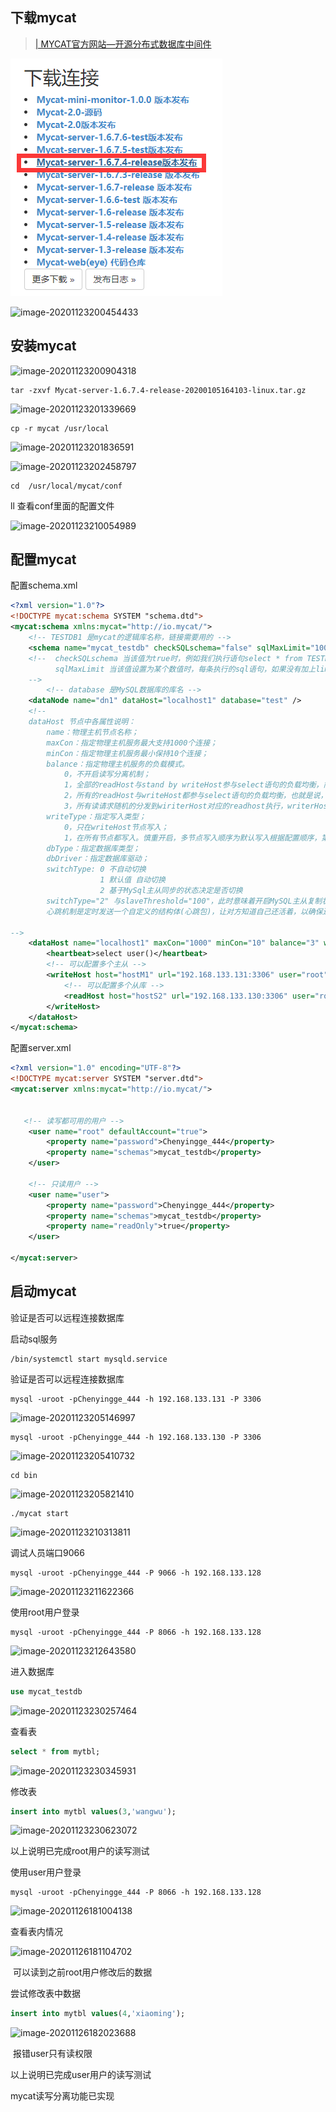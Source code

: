 ## 	下载mycat

> [| MYCAT官方网站—开源分布式数据库中间件](http://www.mycat.org.cn/)

![image-20201123200400596](https://github.com/MonkeyCookster/MarkdownPhotos-Repository/blob/main/typora-user-images/image-20201123200400596.png?raw=true)

![image-20201123200454433](https://github.com/MonkeyCookster/MarkdownPhotos-Repository/tree/main/typora-user-images/image-20201123200454433.png?raw=true)

## 	安装mycat

![image-20201123200904318](https://github.com/MonkeyCookster/MarkdownPhotos-Repository/tree/main/typora-user-images/image-20201123200904318.png?raw=true)

```shell
tar -zxvf Mycat-server-1.6.7.4-release-20200105164103-linux.tar.gz
```

![image-20201123201339669](https://github.com/MonkeyCookster/MarkdownPhotos-Repository/tree/main/typora-user-images/image-20201123201339669.png?raw=true)



``` shell
cp -r mycat /usr/local
```



![image-20201123201836591](https://github.com/MonkeyCookster/MarkdownPhotos-Repository/tree/main/typora-user-images/image-20201123201836591.png?raw=true)



![image-20201123202458797](https://github.com/MonkeyCookster/MarkdownPhotos-Repository/tree/main/typora-user-images/image-20201123202458797.png?raw=true)

```shell 
cd  /usr/local/mycat/conf
```



ll 查看conf里面的配置文件

![image-20201123210054989](https://github.com/MonkeyCookster/MarkdownPhotos-Repository/tree/main/typora-user-images/image-20201123210054989.png?raw=true)



## 配置mycat

配置schema.xml

```xml
<?xml version="1.0"?>
<!DOCTYPE mycat:schema SYSTEM "schema.dtd">
<mycat:schema xmlns:mycat="http://io.mycat/">
    <!-- TESTDB1 是mycat的逻辑库名称，链接需要用的 -->
    <schema name="mycat_testdb" checkSQLschema="false" sqlMaxLimit="100" dataNode="dn1"></schema>
	<!--  checkSQLschema 当该值为true时，例如我们执行语句select * from TESTDB.company 。mycat会把语句修改为 select * from company 去掉TESTDB。
		  sqlMaxLimit 当该值设置为某个数值时，每条执行的sql语句，如果没有加上limit语句，Mycat会自动加上对应的值。不写的话，默认返回所有的值。
	-->
        <!-- database 是MySQL数据库的库名 -->
    <dataNode name="dn1" dataHost="localhost1" database="test" />
    <!--
    dataHost 节点中各属性说明：
        name：物理主机节点名称；
        maxCon：指定物理主机服务最大支持1000个连接；
        minCon：指定物理主机服务最小保持10个连接；
		balance：指定物理主机服务的负载模式。
            0，不开启读写分离机制；
            1，全部的readHost与stand by writeHost参与select语句的负载均衡，简单的说，当双主双从模式(M1->S1，M2->S2，并且M1与 M2互为主备)，正常情况下，M2,S1,S2都参与select语句的负载均衡；
            2，所有的readHost与writeHost都参与select语句的负载均衡，也就是说，当系统的写操作压力不大的情况下，所有主机都可以承担负载均衡；
			3，所有读请求随机的分发到wiriterHost对应的readhost执行，writerHost不负担读压力，注意balance=3只在1.4版本后有，1.3版本没有
        writeType：指定写入类型；
            0，只在writeHost节点写入；
            1，在所有节点都写入。慎重开启，多节点写入顺序为默认写入根据配置顺序，第一个挂掉切换另一个；
        dbType：指定数据库类型；
        dbDriver：指定数据库驱动；
		switchType: 0 不自动切换
					1 默认值 自动切换
					2 基于MySql主从同步的状态决定是否切换
		switchType="2" 与slaveThreshold="100"，此时意味着开启MySQL主从复制状态绑定的读写分离与切换机制。
		心跳机制是定时发送一个自定义的结构体(心跳包)，让对方知道自己还活着，以确保连接的有效性的机制。
        
-->
    <dataHost name="localhost1" maxCon="1000" minCon="10" balance="3" writeType="0" dbType="mysql" dbDriver="native" switchType="1"  slaveThreshold="100">
        <heartbeat>select user()</heartbeat>
        <!-- 可以配置多个主从 -->
        <writeHost host="hostM1" url="192.168.133.131:3306" user="root" password="Chenyingge_444">
            <!-- 可以配置多个从库 -->
            <readHost host="hostS2" url="192.168.133.130:3306" user="root" password="Chenyingge_444" />
        </writeHost>
    </dataHost>
</mycat:schema>
```



配置server.xml

```xml
<?xml version="1.0" encoding="UTF-8"?>
<!DOCTYPE mycat:server SYSTEM "server.dtd">
<mycat:server xmlns:mycat="http://io.mycat/">
   

   <!-- 读写都可用的用户 -->
    <user name="root" defaultAccount="true">
        <property name="password">Chenyingge_444</property>
        <property name="schemas">mycat_testdb</property>
    </user>

    <!-- 只读用户 -->
    <user name="user">
        <property name="password">Chenyingge_444</property>
        <property name="schemas">mycat_testdb</property>
        <property name="readOnly">true</property>
    </user>

</mycat:server>
```



## 启动mycat

验证是否可以远程连接数据库



启动sql服务 

```shell 
/bin/systemctl start mysqld.service
```



验证是否可以远程连接数据库

```shell 
mysql -uroot -pChenyingge_444 -h 192.168.133.131 -P 3306
```



![image-20201123205146997](https://github.com/MonkeyCookster/MarkdownPhotos-Repository/tree/main/typora-user-images/image-20201123205146997.png?raw=true)

```shell 
mysql -uroot -pChenyingge_444 -h 192.168.133.130 -P 3306
```



![image-20201123205410732](https://github.com/MonkeyCookster/MarkdownPhotos-Repository/tree/main/typora-user-images/image-20201123205410732.png?raw=true)

```shell
cd bin
```



![image-20201123205821410](https://github.com/MonkeyCookster/MarkdownPhotos-Repository/tree/main/typora-user-images/image-20201123205821410.png?raw=true)

```shell
./mycat start
```



![image-20201123210313811](https://github.com/MonkeyCookster/MarkdownPhotos-Repository/tree/main/typora-user-images/image-20201123210313811.png?raw=true)



调试人员端口9066

```shell	
mysql -uroot -pChenyingge_444 -P 9066 -h 192.168.133.128
```

![image-20201123211622366](https://github.com/MonkeyCookster/MarkdownPhotos-Repository/tree/main/typora-user-images/image-20201123211622366.png?raw=true)



使用root用户登录

```shell	
mysql -uroot -pChenyingge_444 -P 8066 -h 192.168.133.128
```



![image-20201123212643580](https://github.com/MonkeyCookster/MarkdownPhotos-Repository/tree/main/typora-user-images/image-20201123212643580.png?raw=true)



进入数据库

```sql
use mycat_testdb
```



![image-20201123230257464](https://github.com/MonkeyCookster/MarkdownPhotos-Repository/tree/main/typora-user-images/image-20201123230257464.png?raw=true)

查看表

```sql
select * from mytbl;
```



![image-20201123230345931](https://github.com/MonkeyCookster/MarkdownPhotos-Repository/tree/main/typora-user-images/image-20201123230345931.png?raw=true)

修改表

```sql
insert into mytbl values(3,'wangwu');
```



![image-20201123230623072](https://github.com/MonkeyCookster/MarkdownPhotos-Repository/tree/main/typora-user-images/image-20201123230623072.png?raw=true)



以上说明已完成root用户的读写测试







使用user用户登录

```shell	
mysql -uroot -pChenyingge_444 -P 8066 -h 192.168.133.128
```

![image-20201126181004138](https://github.com/MonkeyCookster/MarkdownPhotos-Repository/tree/main/typora-user-images/image-20201126181004138.png?raw=true)

查看表内情况

![image-20201126181104702](https://github.com/MonkeyCookster/MarkdownPhotos-Repository/tree/main/typora-user-images/image-20201126181104702.png?raw=true)

​                                                                                   可以读到之前root用户修改后的数据



尝试修改表中数据

```sql
insert into mytbl values(4,'xiaoming');
```



![image-20201126182023688](https://github.com/MonkeyCookster/MarkdownPhotos-Repository/tree/main/typora-user-images/image-20201126182023688.png?raw=true)

​                                     报错user只有读权限

以上说明已完成user用户的读写测试



mycat读写分离功能已实现
